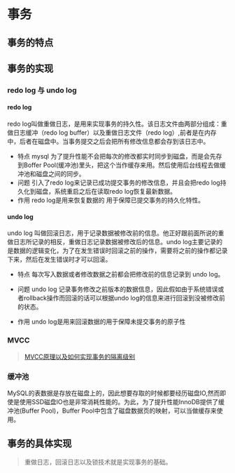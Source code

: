 # 事务

## 事务的特点


## 事务的实现

### redo log 与 undo log
#### redo log
redo log叫做重做日志，是用来实现事务的持久性。该日志文件由两部分组成：重做日志缓冲（redo log buffer）以及重做日志文件（redo log）,前者是在内存中，后者在磁盘中。当事务提交之后会把所有修改信息都会存到该日志中。
- 特点
mysql 为了提升性能不会把每次的修改都实时同步到磁盘，而是会先存到Boffer Pool(缓冲池)里头，把这个当作缓存来用。然后使用后台线程去做缓冲池和磁盘之间的同步。
- 问题
引入了redo log来记录已成功提交事务的修改信息，并且会把redo log持久化到磁盘，系统重启之后在读取redo log恢复最新数据。
- 作用
redo log是用来恢复数据的 用于保障已提交事务的持久化特性。

#### undo log
undo log 叫做回滚日志，用于记录数据被修改前的信息。他正好跟前面所说的重做日志所记录的相反，重做日志记录数据被修改后的信息。undo log主要记录的是数据的逻辑变化，为了在发生错误时回滚之前的操作，需要将之前的操作都记录下来，然后在发生错误时才可以回滚。

- 特点
每次写入数据或者修改数据之前都会把修改前的信息记录到 undo log。

- 问题
undo log 记录事务修改之前版本的数据信息，因此假如由于系统错误或者rollback操作而回滚的话可以根据undo log的信息来进行回滚到没被修改前的状态。

- 作用
undo log是用来回滚数据的用于保障未提交事务的原子性

### MVCC
>[MVCC原理以及如何实现事务的隔离级别](https://juejin.im/post/5c9b1b7df265da60e21c0b57)

### 缓冲池
MySQL的表数据是存放在磁盘上的，因此想要存取的时候都要经历磁盘IO,然而即使是使用SSD磁盘IO也是非常消耗性能的。为此，为了提升性能InnoDB提供了缓冲池(Buffer Pool)，Buffer Pool中包含了磁盘数据页的映射，可以当做缓存来使用。

## 事务的具体实现
>重做日志，回滚日志以及锁技术就是实现事务的基础。
